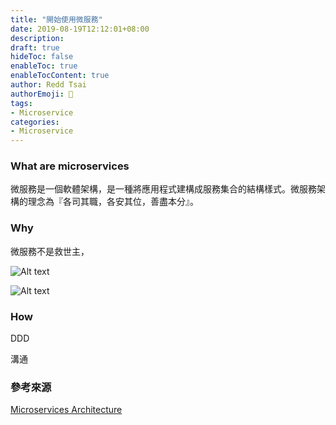 ```yaml
---
title: "開始使用微服務"
date: 2019-08-19T12:12:01+08:00
description: 
draft: true
hideToc: false
enableToc: true
enableTocContent: true
author: Redd Tsai
authorEmoji: 🐔
tags:
- Microservice
categories:
- Microservice
---
```


<!--more-->

### What are microservices

微服務是一個軟體架構，是一種將應用程式建構成服務集合的結構樣式。微服務架構的理念為『各司其職，各安其位，善盡本分』。

### Why

微服務不是救世主，

![Alt text](/images/monolithic.drawio.png)

![Alt text](/images/microservice.drawio.png)

### How

DDD

溝通

### 參考來源  

[Microservices Architecture](https://microservices.io/)
